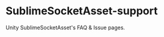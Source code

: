 SublimeSocketAsset-support
==========================

Unity SublimeSocketAsset's FAQ &amp; Issue pages.
